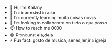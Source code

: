- 👋 Hi, I’m Kailany
- 👀 I’m interested in arte
- 🌱 I’m currently learning muita coisas novas
- 💞️ I’m looking to collaborate on tudo o que posso
- 📫 How to reach me 0000
- 😄 Pronouns: ela;dela
- ⚡ Fun fact: gosto de musica, series,ler,ir a igreja

<!---
Kayh1407/Kayh1407 is a ✨ special ✨ repository because its `README.md` (this file) appears on your GitHub profile.
You can click the Preview link to take a look at your changes.
--->
